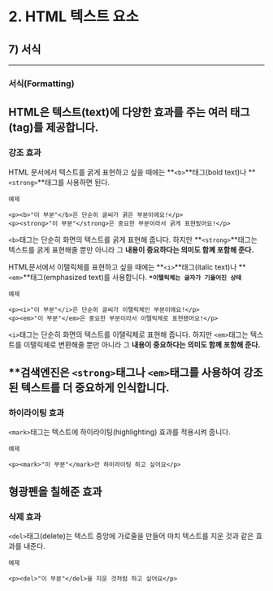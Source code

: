 # 2. HTML 텍스트 요소
## 7) 서식
---

### 서식(Formatting)
HTML은 텍스트(text)에 다양한 효과를 주는 여러 태그(tag)를 제공합니다.
---

### 강조 효과
HTML 문서에서 텍스트를 굵게 표현하고 싶을 때에는 **`<b>`**태그(bold text)나 **`<strong>`**태그를 사용하면 된다.
```
예제

<p><b>"이 부분"</b>은 단순히 글씨가 굵은 부분이에요!</p>
<p><strong>"이 부분"</strong>은 중요한 부분이라서 굵게 표현됬어요!</p>
```
`<b>`태그는 단순히 화면의 텍스트를 굵게 표현해 줍니다.
하지만 **`<strong>`**태그는 텍스트를 굵게 표현해줄 뿐만 아니라 그 **내용이 중요하다는 의미도 함꼐 포함해 준다.**

HTML문서에서 이탤릭체를 표현하고 싶을 때에는 **`<i>`**태그(italic text)나 **`<em>`**태그(emphasized text)를 사용합니다.
**`*이탤릭체는 글자가 기울어진 상태`**
```
예제

<p><i>"이 부분"</i>은 단순히 글씨가 이탤릭체인 부분이에요!</p>
<p><em>"이 부분"</em>은 중요한 부분이라서 이탤릭체로 표현됐어요!</p>
```
`<i>`태그는 단순히 화면의 텍스트를 이탤릭체로 표현해 줍니다.
하지만 `<em>`태그는 텍스트를 이탤릭체로 변환해줄 뿐만 아니라 그 **내용이 중요하다는 의미도 함꼐 포함해 준다.**

**검색엔진은 `<strong>`태그나 `<em>`태그를 사용하여 강조된 텍스트를 더 중요하게 인식합니다.
---

### 하이라이팅 효과
`<mark>`태그는 텍스트에 하이라이팅(highlighting) 효과를 적용시켜 줍니다.
```
예제

<p><mark>"이 부분"</mark>만 하이라이팅 하고 싶어요</p>
```
**형광펜을 칠해준 효과**
---

### 삭제 효과
`<del>`태그(delete)는 텍스트 중앙에 가로줄을 만들어 마치 텍스트를 지운 것과 같은 효과를 내준다.
```
예제

<p><del>"이 부분"</del>을 지운 것처럼 하고 싶어요</p>
```














